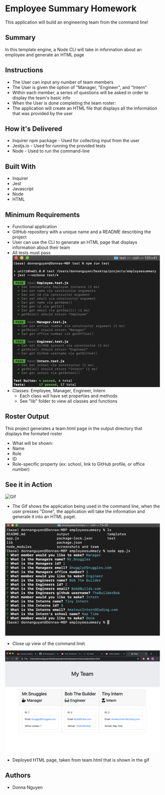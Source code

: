 # Employee Summary Homework
This application will build an engineering team from the command line! 

## Summary
In this template engine, a Node CLI will take in information about an employee and generate an HTML page

## Instructions
* The User can input any number of team members
 * The User is given the option of "Manager, "Engineer", and "Intern"
 * Within each member, a series of questions will be asked in order to display the team's basic info
* When the User is done completing the team roster:
 * The application will create an HTML file that displays all the information that was provided by the user

 ## How it's Delivered
 * Inquirer npm package - Used for collecting input from the user
 * Jestjs.io - Used for running the provided tests
 * Node - Used to run the command-line

 ## Built With
 * Inquirer
 * Jest
 * Javascript
 * Node
 * HTML

## Minimum Requirements
* Functional application
* GitHub repository with a unique name and a README describing the project
* User can use the CLI to generate an HTML page that displays information about their team
* All tests must pass
![Picture](https://github.com/donnaxnguyen/employeesummary/blob/master/screenshots%20and%20team/screenshot-test.png)
* Classes: Employee, Manager, Engineer, Intern
  * Each class will have set properties and methods
  * See "lib" folder to view all classes and functions

## Roster Output
This project generates a team.html page in the output directory that displays the formated roster
* What will be shown:
 * Name
 * Role
 * ID
 * Role-specific property (ex: school, link to GitHub profile, or office number)


## See it in Action
![Gif](https://github.com/donnaxnguyen/employeesummary/blob/master/screenshots%20and%20team/working%20commandline.gif)
* The Gif shows the application being used in the command line, when the user presses "Done", the application will take the information and generate it into an HTML page\

![Node](https://github.com/donnaxnguyen/employeesummary/blob/master/screenshots%20and%20team/Screenshot-gif.png)
* Close up view of the command line\

![Team](https://github.com/donnaxnguyen/employeesummary/blob/master/screenshots%20and%20team/OutputTeam.png)
* Deployed HTML page, taken from team.html that is shown in the gif

 ## Authors
 * Donna Nguyen

